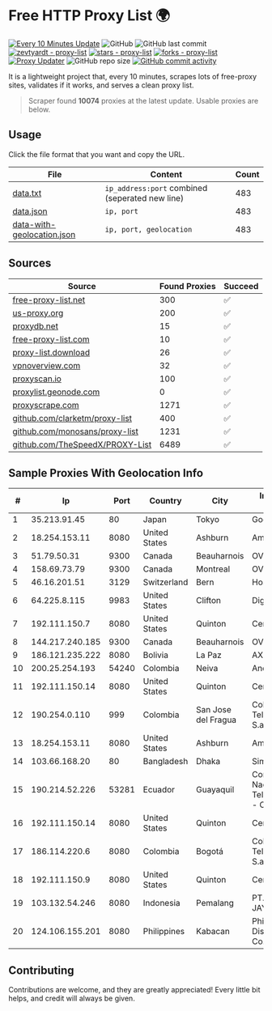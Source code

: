 
# Free HTTP Proxy List 🌍

[![Every 10 Minutes Update](https://github.com/mertguvencli/http-proxy-list/actions/workflows/main.yml/badge.svg?branch=main)](https://github.com/mertguvencli/http-proxy-list/actions/workflows/main.yml)
![GitHub](https://img.shields.io/github/license/mertguvencli/http-proxy-list)
![GitHub last commit](https://img.shields.io/github/last-commit/mertguvencli/http-proxy-list)
[![zevtyardt - proxy-list](https://img.shields.io/static/v1?label=zevtyardt&message=proxy-list&color=blue&logo=github)](https://github.com/zevtyardt/proxy-list "Go to GitHub repo")
[![stars - proxy-list](https://img.shields.io/github/stars/zevtyardt/proxy-list?style=social)](https://github.com/zevtyardt/proxy-list)
[![forks - proxy-list](https://img.shields.io/github/forks/zevtyardt/proxy-list?style=social)](https://github.com/zevtyardt/proxy-list)
[![Proxy Updater](https://github.com/zevtyardt/proxy-list/workflows/Proxy%20Updater/badge.svg)](https://github.com/zevtyardt/proxy-list/actions?query=workflow:"Proxy+Updater")
![GitHub repo size](https://img.shields.io/github/repo-size/zevtyardt/proxy-list)
[![GitHub commit activity](https://img.shields.io/github/commit-activity/m/zevtyardt/proxy-list?logo=commits)](https://github.com/zevtyardt/proxy-list/commits/main)

It is a lightweight project that, every 10 minutes, scrapes lots of free-proxy sites, validates if it works, and serves a clean proxy list.

> Scraper found **10074** proxies at the latest update. Usable proxies are below.

## Usage

Click the file format that you want and copy the URL.

|File|Content|Count|
|----|-------|-----|
|[data.txt](https://raw.githubusercontent.com/mertguvencli/http-proxy-list/main/proxy-list/data.txt)|`ip_address:port` combined (seperated new line)|483|
|[data.json](https://raw.githubusercontent.com/mertguvencli/http-proxy-list/main/proxy-list/data.json)|`ip, port`|483|
|[data-with-geolocation.json](https://raw.githubusercontent.com/mertguvencli/http-proxy-list/main/proxy-list/data-with-geolocation.json)|`ip, port, geolocation`|483|

## Sources

|Source|Found Proxies|Succeed|
|------|-------------|-------|
|[free-proxy-list.net](https://free-proxy-list.net)|300|✅|
|[us-proxy.org](https://www.us-proxy.org)|200|✅|
|[proxydb.net](http://proxydb.net)|15|✅|
|[free-proxy-list.com](https://free-proxy-list.com/?page=&port=&type%5B%5D=http&type%5B%5D=https&up_time=0&search=Search)|10|✅|
|[proxy-list.download](https://www.proxy-list.download/HTTP)|26|✅|
|[vpnoverview.com](https://vpnoverview.com/privacy/anonymous-browsing/free-proxy-servers)|32|✅|
|[proxyscan.io](https://www.proxyscan.io)|100|✅|
|[proxylist.geonode.com](https://proxylist.geonode.com/api/proxy-list?limit=300&page=1&sort_by=lastChecked&sort_type=desc&protocols=http,https)|0|✅|
|[proxyscrape.com](https://api.proxyscrape.com/v2/?request=displayproxies&protocol=http&timeout=10000&country=all&ssl=all&anonymity=all)|1271|✅|
|[github.com/clarketm/proxy-list](https://raw.githubusercontent.com/clarketm/proxy-list/master/proxy-list-raw.txt)|400|✅|
|[github.com/monosans/proxy-list](https://raw.githubusercontent.com/monosans/proxy-list/main/proxies/http.txt)|1231|✅|
|[github.com/TheSpeedX/PROXY-List](https://raw.githubusercontent.com/TheSpeedX/PROXY-List/master/http.txt)|6489|✅|


## Sample Proxies With Geolocation Info

|#|Ip|Port|Country|City|Internet Service Provider|
|-|--|----|-------|----|-------------------------|
|1|35.213.91.45|80|Japan|Tokyo|Google LLC|
|2|18.254.153.11|8080|United States|Ashburn|Amazon.com, Inc.|
|3|51.79.50.31|9300|Canada|Beauharnois|OVH SAS|
|4|158.69.73.79|9300|Canada|Montreal|OVH SAS|
|5|46.16.201.51|3129|Switzerland|Bern|Hosteur SA|
|6|64.225.8.115|9983|United States|Clifton|DigitalOcean, LLC|
|7|192.111.150.7|8080|United States|Quinton|Centrilogic|
|8|144.217.240.185|9300|Canada|Beauharnois|OVH SAS|
|9|186.121.235.222|8080|Bolivia|La Paz|AXS Bolivia S. A.|
|10|200.25.254.193|54240|Colombia|Neiva|Andinet ON Line|
|11|192.111.150.14|8080|United States|Quinton|Centrilogic|
|12|190.254.0.110|999|Colombia|San Jose del Fragua|Colombia Telecomunicaciones S.a. ESP|
|13|18.254.153.11|8080|United States|Ashburn|Amazon.com, Inc.|
|14|103.66.168.20|80|Bangladesh|Dhaka|Simec System Ltd.|
|15|190.214.52.226|53281|Ecuador|Guayaquil|Corporacion Nacional De Telecomunicaciones - CNT EP|
|16|192.111.150.14|8080|United States|Quinton|Centrilogic|
|17|186.114.220.6|8080|Colombia|Bogotá|Colombia Telecomunicaciones S.a. ESP|
|18|192.111.150.9|8080|United States|Quinton|Centrilogic|
|19|103.132.54.246|8080|Indonesia|Pemalang|PT. ADEAKSA INDO JAYATAMA|
|20|124.106.155.201|8080|Philippines|Kabacan|Philippine Long Distance Telephone Co.|



## Contributing

Contributions are welcome, and they are greatly appreciated! Every
little bit helps, and credit will always be given.

